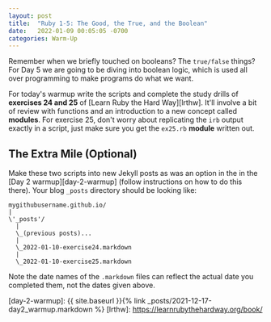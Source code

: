 ```yaml
---
layout: post
title:  "Ruby 1-5: The Good, the True, and the Boolean"
date:   2022-01-09 00:05:05 -0700
categories: Warm-Up
---
```


Remember when we briefly touched on booleans? The `true/false` things? For Day 5 we are going to be diving into boolean logic, which is used all over programming to make programs do what we want.

For today's warmup write the scripts and complete the study drills of **exercises 24 and 25** of [Learn Ruby the Hard Way][lrthw]. It'll involve a bit of review with functions and an introduction to a new concept called **modules**. For exercise 25, don't worry about replicating the `irb` output exactly in a script, just make sure you get the `ex25.rb` **module** written out.

The Extra Mile (Optional)
---

Make these two scripts into new Jekyll posts as was an option in the in the [Day 2 warmup][day-2-warmup] (follow instructions on how to do this there). Your blog `_posts` directory should be looking like:

```
mygithubusername.github.io/
|
\'_posts'/
  |
  \_(previous posts)...
  |
  \_2022-01-10-exercise24.markdown
  |
  \_2022-01-10-exercise25.markdown
```

Note the date names of the `.markdown` files can reflect the actual date you completed them, not the dates given above.

[day-2-warmup]: {{ site.baseurl }}{% link _posts/2021-12-17-day2_warmup.markdown %} 
[lrthw]: https://learnrubythehardway.org/book/
